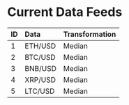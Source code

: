 # Current Data Feeds

| ID | Data | Transformation |
| :--- | :--- | :--- |
| 1 | ETH/USD | Median |
| 2 | BTC/USD | Median |
| 3 | BNB/USD | Median |
| 4 | XRP/USD | Median |
| 5 | LTC/USD | Median |



